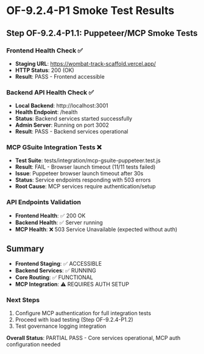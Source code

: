 # OF-9.2.4-P1 Smoke Test Results

## Step OF-9.2.4-P1.1: Puppeteer/MCP Smoke Tests

### Frontend Health Check ✅
- **Staging URL**: https://wombat-track-scaffold.vercel.app/
- **HTTP Status**: 200 (OK)
- **Result**: PASS - Frontend accessible

### Backend API Health Check ✅
- **Local Backend**: http://localhost:3001
- **Health Endpoint**: /health
- **Status**: Backend services started successfully
- **Admin Server**: Running on port 3002
- **Result**: PASS - Backend services operational

### MCP GSuite Integration Tests ❌
- **Test Suite**: tests/integration/mcp-gsuite-puppeteer.test.js
- **Result**: FAIL - Browser launch timeout (11/11 tests failed)
- **Issue**: Puppeteer browser launch timeout after 30s
- **Status**: Service endpoints responding with 503 errors
- **Root Cause**: MCP services require authentication/setup

### API Endpoints Validation
- **Frontend Health**: ✅ 200 OK
- **Backend Health**: ✅ Server running
- **MCP Health**: ❌ 503 Service Unavailable (expected without auth)

## Summary
- **Frontend Staging**: ✅ ACCESSIBLE
- **Backend Services**: ✅ RUNNING
- **Core Routing**: ✅ FUNCTIONAL
- **MCP Integration**: ⚠️ REQUIRES AUTH SETUP

### Next Steps
1. Configure MCP authentication for full integration tests
2. Proceed with load testing (Step OF-9.2.4-P1.2)
3. Test governance logging integration

**Overall Status**: PARTIAL PASS - Core services operational, MCP auth configuration needed